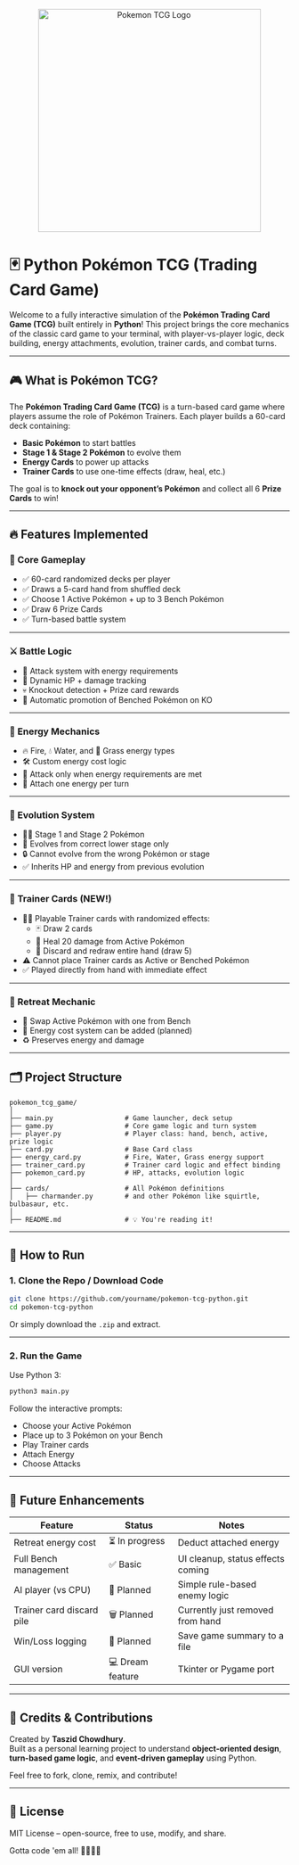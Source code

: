 <p align="center">
  <img src="Pokémon_Trading_Card_Game_logo.svg.png" alt="Pokemon TCG Logo" width="400"/>
</p>

# 🃏 Python Pokémon TCG (Trading Card Game)

Welcome to a fully interactive simulation of the **Pokémon Trading Card Game (TCG)** built entirely in **Python**! This project brings the core mechanics of the classic card game to your terminal, with player-vs-player logic, deck building, energy attachments, evolution, trainer cards, and combat turns.

---

## 🎮 What is Pokémon TCG?

The **Pokémon Trading Card Game (TCG)** is a turn-based card game where players assume the role of Pokémon Trainers. Each player builds a 60-card deck containing:

- **Basic Pokémon** to start battles
- **Stage 1 & Stage 2 Pokémon** to evolve them
- **Energy Cards** to power up attacks
- **Trainer Cards** to use one-time effects (draw, heal, etc.)

The goal is to **knock out your opponent’s Pokémon** and collect all 6 **Prize Cards** to win!

---

## 🔥 Features Implemented

### 🧠 Core Gameplay

- ✅ 60-card randomized decks per player  
- ✅ Draws a 5-card hand from shuffled deck  
- ✅ Choose 1 Active Pokémon + up to 3 Bench Pokémon  
- ✅ Draw 6 Prize Cards  
- ✅ Turn-based battle system

---

### ⚔️ Battle Logic

- 🎯 Attack system with energy requirements
- 🧮 Dynamic HP + damage tracking
- 💀 Knockout detection + Prize card rewards
- 🔁 Automatic promotion of Benched Pokémon on KO

---

### 🔋 Energy Mechanics

- 🔥 Fire, 💧 Water, and 🌿 Grass energy types
- 🛠️ Custom energy cost logic
- 🎯 Attack only when energy requirements are met
- 🎒 Attach one energy per turn

---

### 🧬 Evolution System

- 🧚‍♀️ Stage 1 and Stage 2 Pokémon
- 🔄 Evolves from correct lower stage only
- 🔒 Cannot evolve from the wrong Pokémon or stage
- ✅ Inherits HP and energy from previous evolution

---

### 💼 Trainer Cards (NEW!)

- 🧙‍♂️ Playable Trainer cards with randomized effects:
  - 🃏 Draw 2 cards  
  - 💊 Heal 20 damage from Active Pokémon  
  - 🔄 Discard and redraw entire hand (draw 5)  
- ⚠️ Cannot place Trainer cards as Active or Benched Pokémon  
- ✅ Played directly from hand with immediate effect

---

### 👟 Retreat Mechanic

- 🔄 Swap Active Pokémon with one from Bench
- 🎒 Energy cost system can be added (planned)
- ♻️ Preserves energy and damage

---

## 🗂️ Project Structure

```
pokemon_tcg_game/
│
├── main.py                  # Game launcher, deck setup
├── game.py                  # Core game logic and turn system
├── player.py                # Player class: hand, bench, active, prize logic
├── card.py                  # Base Card class
├── energy_card.py           # Fire, Water, Grass energy support
├── trainer_card.py          # Trainer card logic and effect binding
├── pokemon_card.py          # HP, attacks, evolution logic
│
├── cards/                   # All Pokémon definitions
│   ├── charmander.py        # and other Pokémon like squirtle, bulbasaur, etc.
│
├── README.md                # 💡 You're reading it!
```

---

## 🚀 How to Run

### 1. Clone the Repo / Download Code

```bash
git clone https://github.com/yourname/pokemon-tcg-python.git
cd pokemon-tcg-python
```

Or simply download the `.zip` and extract.

---

### 2. Run the Game

Use Python 3:

```bash
python3 main.py
```

Follow the interactive prompts:
- Choose your Active Pokémon
- Place up to 3 Pokémon on your Bench
- Play Trainer cards
- Attach Energy
- Choose Attacks

---

## 🔮 Future Enhancements

| Feature | Status | Notes |
|--------|--------|-------|
| Retreat energy cost | ⏳ In progress | Deduct attached energy |
| Full Bench management | ✅ Basic | UI cleanup, status effects coming |
| AI player (vs CPU) | 🧠 Planned | Simple rule-based enemy logic |
| Trainer card discard pile | 🗑️ Planned | Currently just removed from hand |
| Win/Loss logging | 📜 Planned | Save game summary to a file |
| GUI version | 💻 Dream feature | Tkinter or Pygame port

---

## 🤝 Credits & Contributions

Created by **Taszid Chowdhury**.  
Built as a personal learning project to understand **object-oriented design**, **turn-based game logic**, and **event-driven gameplay** using Python.

Feel free to fork, clone, remix, and contribute!

---

## 📜 License

MIT License – open-source, free to use, modify, and share.

Gotta code 'em all! 🧠🔥💧🌿
